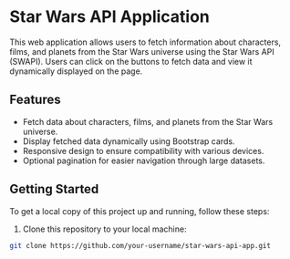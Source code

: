 # Star Wars API Application

This web application allows users to fetch information about characters, films, and planets from the Star Wars universe using the Star Wars API (SWAPI). Users can click on the buttons to fetch data and view it dynamically displayed on the page.

## Features

- Fetch data about characters, films, and planets from the Star Wars universe.
- Display fetched data dynamically using Bootstrap cards.
- Responsive design to ensure compatibility with various devices.
- Optional pagination for easier navigation through large datasets.

## Getting Started

To get a local copy of this project up and running, follow these steps:

1. Clone this repository to your local machine:

```bash
git clone https://github.com/your-username/star-wars-api-app.git
